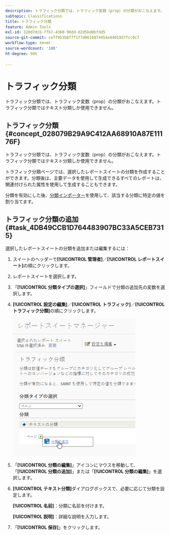 ```yaml
---
description: トラフィック分類では、トラフィック変数（prop）の分類がおこなえます。トラフィック分類ではテキスト分類しか使用できません。
subtopic: Classifications
title: トラフィック分類
feature: Admin Tools
exl-id: 320d7dcb-7fb7-4360-96dd-d2d5bd0bfdd5
source-git-commit: ce7f953b8f7f1f7d0616074454e4401937fcc0c7
workflow-type: tm+mt
source-wordcount: '188'
ht-degree: 94%

---
```


# トラフィック分類

トラフィック分類では、トラフィック変数（prop）の分類がおこなえます。トラフィック分類ではテキスト分類しか使用できません。

## トラフィック分類 {#concept_028079B29A9C412AA68910A87E11176F}

トラフィック分類では、トラフィック変数（prop）の分類がおこなえます。トラフィック分類ではテキスト分類しか使用できません。

トラフィック分類ページでは、選択したレポートスイートの分類を作成することができます。分類後は、主要データを使用して生成できるすべてのレポートは、関連付けられた属性を使用して生成することもできます。

分類を有効にした後、[分類インポーター](/help/components/classifications/importer/c-working-with-saint.md)を使用して、該当する分類に特定の値を割り当てます。

## トラフィック分類の追加 {#task_4DB49CCB1D764483907BC33A5CEB7315}

<!-- 

t_classification_add_traffic.xml

 -->

選択したレポートスイートの分類を追加または編集するには：

1. スイートのヘッダーで&#x200B;**[!UICONTROL 管理者]**／**[!UICONTROL レポートスイート]**&#x200B;の順にクリックします。
1. レポートスイートを選択します。
1. 「**[!UICONTROL 分類タイプの選択]**」フィールドで分類の追加先の変数を選択します。
1. **[!UICONTROL 設定の編集]**／**[!UICONTROL トラフィック]**／**[!UICONTROL トラフィック分類]**&#x200B;の順にクリックします。

   ![ステップ情報](/help/admin/admin/assets/traffic-classification.png)

1. 「**[!UICONTROL 分類の編集]**」アイコンにマウスを移動して、「**[!UICONTROL 分類の追加]**」または「**[!UICONTROL 分類の編集]**」を選択します。
1. **[!UICONTROL テキスト分類]**&#x200B;ダイアログボックスで、必要に応じて分類を設定します。

   **[!UICONTROL 名前]**：分類に名前を付けます。

   **[!UICONTROL 説明]**：詳細な説明を入力します。
1. 「**[!UICONTROL 保存]**」をクリックします。
